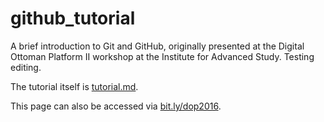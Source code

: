 # github_tutorial
A brief introduction to Git and GitHub, originally presented at the Digital Ottoman Platform II workshop at the Institute for Advanced Study.  Testing editing.  

The tutorial itself is [tutorial.md](tutorial.md).

This page can also be accessed via [bit.ly/dop2016](bit.ly/dop2016).
